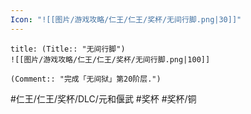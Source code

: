 ```yaml
---
Icon: "![[图片/游戏攻略/仁王/仁王/奖杯/无间行脚.png|30]]"
---
```

```ad-common-bronze-trophy
title: (Title:: "无间行脚")
![[图片/游戏攻略/仁王/仁王/奖杯/无间行脚.png|100]]

(Comment:: "完成「无间狱」第20阶层.")
```

#仁王/仁王/奖杯/DLC/元和偃武 #奖杯 #奖杯/铜
